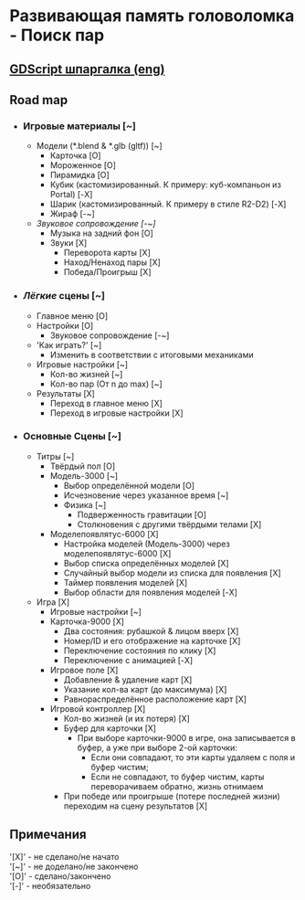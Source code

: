 # Развивающая память головоломка - Поиск пар
## [GDScript шпаргалка (eng)](https://godot.community/topic/78/gdscript-cheatsheet)
## Road map
- ### Игровые материалы [~]
  - Модели (*.blend & *.glb (gltf)) [~]
    - Карточка [O]
    - Мороженное [O]
    - Пирамидка [O]
    - Кубик (кастомизированный. К примеру: куб-компаньон из Portal) [-X]
    - Шарик (кастомизированный. К примеру в стиле R2-D2) [-X]
    - Жираф [-~]
  - *Звуковое сопровождение [-~]*
    - Музыка на задний фон [O]
    - Звуки [X]
      - Переворота карты [X]
      - Наход/Ненаход пары [X]
      - Победа/Проигрыш [X]
- ### *Лёгкие* сцены [~]
  - Главное меню [O]
  - Настройки [O]
    - Звуковое сопровождение [-~]
  - 'Как играть?' [~]
    - Изменить в соответствии с итоговыми механиками
  - Игровые настройки [~]
    - Кол-во жизней [~]
    - Кол-во пар (От n до max) [~]
  - Результаты [X]
    - Переход в главное меню [X]
    - Переход в игровые настройки [X]
- ### Основные Сцены [~]
  - Титры [~]
    - Твёрдый пол [O]
    - Модель-3000 [~]
      - Выбор определённой модели [O]
      - Исчезновение через указанное время [~]
      - Физика [~]
        - Подверженность гравитации [O]
        - Столкновения с другими твёрдыми телами [X]
    - Моделепоявлятус-6000 [X]
      - Настройка моделей (Модель-3000) через моделепоявлятус-6000 [X]
      - Выбор списка определённых моделей [X]
      - Случайный выбор модели из списка для появления [X]
      - Таймер появления моделей [X]
      - Выбор области для появления моделей [-X]
  - Игра [X]
    - Игровые настройки [~]
    - Карточка-9000 [X]
      - Два состояния: рубашкой & лицом вверх [X]
      - Номер/ID и его отображение на карточке [X]
      - Переключение состояния по клику [X]
      - Переключение с анимацией [-X]
    - Игровое поле [X]
      - Добавление & удаление карт [X]
      - Указание кол-ва карт (до максимума) [X]
      - Равнораспределённое расположение карт [X]
    - Игровой контроллер [X]
      - Кол-во жизней (и их потеря) [X]
      - Буфер для карточки [X]
        - При выборе карточки-9000 в игре, она записывается в буфер, а уже при выборе 2-ой карточки:  
          - Если они совпадают, то эти карты удаляем с поля и буфер чистим;
          - Если не совпадают, то буфер чистим, карты переворачиваем обратно, жизнь отнимаем
      - При победе или проигрыше (потере последней жизни) переходим на сцену результатов [X]

## Примечания
'[X]' - не сделано/не начато  
'[~]' - не доделано/не закончено  
'[O]' - сделано/закончено  
'[-]' - необязательно